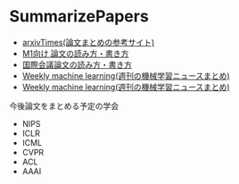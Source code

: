 # SummarizePapers

- [arxivTimes(論文まとめの参考サイト)](https://github.com/arXivTimes/arXivTimes)
- [M1向け 論文の読み方・書き方](https://www.slideshare.net/ShinagawaSeitaro/ahclab-m1)
- [国際会議論文の読み方・書き方](http://phontron.com/slides/neubig15nlptutorial.pdf)
- [Weekly machine learning(週刊の機械学習ニュースまとめ)](https://www.getrevue.co/profile/icoxfog417/)
- [Weekly machine learning(週刊の機械学習ニュースまとめ)](https://www.getrevue.co/profile/icoxfog417/)

今後論文をまとめる予定の学会
- NIPS
- ICLR
- ICML
- CVPR
- ACL
- AAAI
